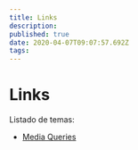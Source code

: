 ```yaml
---
title: Links
description: 
published: true
date: 2020-04-07T09:07:57.692Z
tags: 
---
```


# Links

Listado de temas:

 - [Media Queries](/posts/links/mediaqueries)
 